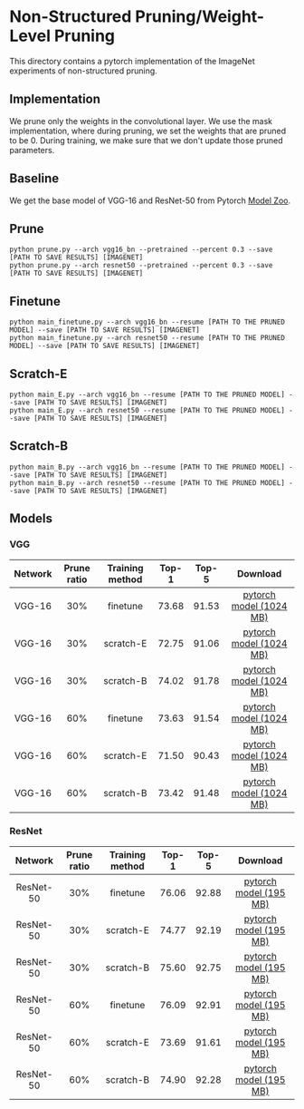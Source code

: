 # Non-Structured Pruning/Weight-Level Pruning

This directory contains a pytorch implementation of the ImageNet experiments of non-structured pruning.

## Implementation
We prune only the weights in the convolutional layer. We use the mask implementation, where during pruning, we set the weights that are pruned to be 0. During training, we make sure that we don't update those pruned parameters.

## Baseline
We get the base model of VGG-16 and ResNet-50 from Pytorch [Model Zoo](https://pytorch.org/docs/stable/torchvision/models.html).

## Prune
```
python prune.py --arch vgg16_bn --pretrained --percent 0.3 --save [PATH TO SAVE RESULTS] [IMAGENET]
python prune.py --arch resnet50 --pretrained --percent 0.3 --save [PATH TO SAVE RESULTS] [IMAGENET]
```

## Finetune
```
python main_finetune.py --arch vgg16_bn --resume [PATH TO THE PRUNED MODEL] --save [PATH TO SAVE RESULTS] [IMAGENET]
python main_finetune.py --arch resnet50 --resume [PATH TO THE PRUNED MODEL] --save [PATH TO SAVE RESULTS] [IMAGENET]
```

## Scratch-E
```
python main_E.py --arch vgg16_bn --resume [PATH TO THE PRUNED MODEL] --save [PATH TO SAVE RESULTS] [IMAGENET]
python main_E.py --arch resnet50 --resume [PATH TO THE PRUNED MODEL] --save [PATH TO SAVE RESULTS] [IMAGENET]
```

## Scratch-B
```
python main_B.py --arch vgg16_bn --resume [PATH TO THE PRUNED MODEL] --save [PATH TO SAVE RESULTS] [IMAGENET]
python main_B.py --arch resnet50 --resume [PATH TO THE PRUNED MODEL] --save [PATH TO SAVE RESULTS] [IMAGENET]
```

## Models
### VGG
Network|Prune ratio|Training method|Top-1|Top-5|Download
:---:|:---:|:---:|:---:|:---:|:---:
VGG-16|30%|finetune| 73.68| 91.53| [pytorch model (1024 MB)](https://drive.google.com/open?id=1OWGaJ-tXAlS4Ne5zhZ1M4k-1rk723do0)
VGG-16|30%|scratch-E| 72.75| 91.06| [pytorch model (1024 MB)](https://drive.google.com/open?id=1kgGiBaG1Y6Kh-EK27APWoMzeV7jO_jlL)
VGG-16|30%|scratch-B| 74.02| 91.78| [pytorch model (1024 MB)](https://drive.google.com/open?id=1ADbEpkziEMs_FPKAP-6BytcBHfqshrlg)
VGG-16|60%|finetune| 73.63| 91.54| [pytorch model (1024 MB)](https://drive.google.com/open?id=1xZOFuxKJEdv9AtoHcv5VvZsrWM7-vujY)
VGG-16|60%|scratch-E| 71.50| 90.43| [pytorch model (1024 MB)](https://drive.google.com/open?id=1s4yETDG0WB7ZerHmGudVRo2Z0JWuxZXr)
VGG-16|60%|scratch-B| 73.42| 91.48| [pytorch model (1024 MB)](https://drive.google.com/open?id=1APsXiwxq2VCitKvGoeqfHieEdWEpMk6W)

### ResNet
Network|Prune ratio|Training method|Top-1|Top-5|Download
:---:|:---:|:---:|:---:|:---:|:---:
ResNet-50|30%|finetune| 76.06| 92.88| [pytorch model (195 MB)](https://drive.google.com/open?id=17bzfWtHjTkCture96d7MG0afrFiY9xFF)
ResNet-50|30%|scratch-E| 74.77| 92.19| [pytorch model (195 MB)](https://drive.google.com/open?id=1C3VxBlWbOwjtvlFe_5cRZpFFY0H4NJRp)
ResNet-50|30%|scratch-B| 75.60| 92.75| [pytorch model (195 MB)](https://drive.google.com/open?id=1z3ABz6Pk0drVueWJRucG68MeGnAyA6t7)
ResNet-50|60%|finetune| 76.09| 92.91| [pytorch model (195 MB)](https://drive.google.com/open?id=1iTwXpW61OodacsefyuSDljtGPj0FxvUY)
ResNet-50|60%|scratch-E| 73.69| 91.61| [pytorch model (195 MB)](https://drive.google.com/open?id=1LYyCHVypbkkS23RVOgcE8clUs3haRlHA)
ResNet-50|60%|scratch-B| 74.90| 92.28| [pytorch model (195 MB)](https://drive.google.com/open?id=17pqC05Sakt18xoRnpddAf-sYNs_vaKPk)
